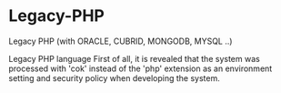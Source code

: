 # Legacy-PHP
Legacy PHP (with ORACLE, CUBRID, MONGODB, MYSQL ..)

Legacy PHP language
First of all, it is revealed that the system was processed with 'cok' instead of the 'php' extension as an environment setting and security policy when developing the system.

